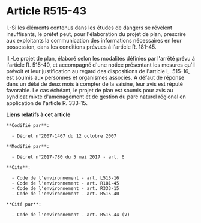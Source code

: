 # Article R515-43

I.-Si les éléments contenus dans les études de dangers se révèlent insuffisants, le préfet peut, pour l'élaboration du projet
de plan, prescrire aux exploitants la communication des informations nécessaires en leur possession, dans les conditions
prévues à l'article R. 181-45. 

II.-Le projet de plan, élaboré selon les modalités définies par l'arrêté prévu à l'article R. 515-40, et accompagné d'une
notice présentant les mesures qu'il prévoit et leur justification au regard des dispositions de l'article L. 515-16, est
soumis aux personnes et organismes associés. A défaut de réponse dans un délai de deux mois à compter de la saisine, leur
avis est réputé favorable. Le cas échéant, le projet de plan est soumis pour avis au syndicat mixte d'aménagement et de
gestion du parc naturel régional en application de l'article R. 333-15.

**Liens relatifs à cet article**

	**Codifié par**:

	  - Décret n°2007-1467 du 12 octobre 2007

	**Modifié par**:

	  - Décret n°2017-780 du 5 mai 2017 - art. 6

	**Cite**:

	  - Code de l'environnement - art. L515-16
	  - Code de l'environnement - art. R181-45
	  - Code de l'environnement - art. R333-15
	  - Code de l'environnement - art. R515-40

	**Cité par**:

	  - Code de l'environnement - art. R515-44 (V)
